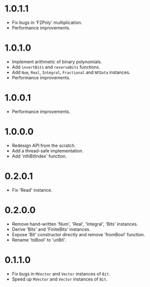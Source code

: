 # 1.0.1.1

* Fix bugs in 'F2Poly' multiplication.
* Performance improvements.

# 1.0.1.0

* Implement arithmetic of binary polynomials.
* Add `invertBits` and `reverseBits` functions.
* Add `Num`, `Real`, `Integral`, `Fractional` and `NFData` instances.
* Performance improvements.

# 1.0.0.1

* Performance improvements.

# 1.0.0.0

* Redesign API from the scratch.
* Add a thread-safe implementation.
* Add 'nthBitIndex' function.

# 0.2.0.1

* Fix 'Read' instance.

# 0.2.0.0

* Remove hand-written 'Num', 'Real', 'Integral', 'Bits' instances.
* Derive 'Bits' and 'FiniteBits' instances.
* Expose 'Bit' constructor directly and remove 'fromBool' function.
* Rename 'toBool' to 'unBit'.

# 0.1.1.0

* Fix bugs in `MVector` and `Vector` instances of `Bit`.
* Speed up `MVector` and `Vector` instances of `Bit`.
